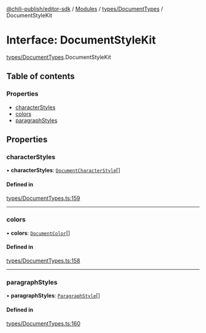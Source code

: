 [@chili-publish/editor-sdk](../README.md) / [Modules](../modules.md) / [types/DocumentTypes](../modules/types_DocumentTypes.md) / DocumentStyleKit

# Interface: DocumentStyleKit

[types/DocumentTypes](../modules/types_DocumentTypes.md).DocumentStyleKit

## Table of contents

### Properties

- [characterStyles](types_DocumentTypes.DocumentStyleKit.md#characterstyles)
- [colors](types_DocumentTypes.DocumentStyleKit.md#colors)
- [paragraphStyles](types_DocumentTypes.DocumentStyleKit.md#paragraphstyles)

## Properties

### characterStyles

• **characterStyles**: [`DocumentCharacterStyle`](types_DocumentTypes.DocumentCharacterStyle.md)[]

#### Defined in

[types/DocumentTypes.ts:159](https://github.com/chili-publish/editor-sdk/blob/bc89ed1/types/DocumentTypes.ts#L159)

___

### colors

• **colors**: [`DocumentColor`](../modules/src.md#documentcolor)[]

#### Defined in

[types/DocumentTypes.ts:158](https://github.com/chili-publish/editor-sdk/blob/bc89ed1/types/DocumentTypes.ts#L158)

___

### paragraphStyles

• **paragraphStyles**: [`ParagraphStyle`](../modules/src.md#paragraphstyle)[]

#### Defined in

[types/DocumentTypes.ts:160](https://github.com/chili-publish/editor-sdk/blob/bc89ed1/types/DocumentTypes.ts#L160)
